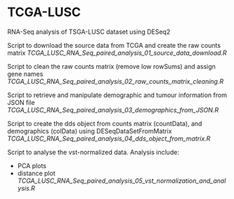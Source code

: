 # TCGA-LUSC
RNA-Seq analysis of TSGA-LUSC dataset using DESeq2

Script to download the source data from TCGA and create the raw counts matrix
*TCGA_LUSC_RNA_Seq_paired_analysis_01_source_data_download.R*

Script to clean the raw counts matrix (remove low rowSums) and assign gene names
*TCGA_LUSC_RNA_Seq_paired_analysis_02_raw_counts_matrix_cleaning.R*

Script to retrieve and manipulate demographic and tumour information from JSON file
*TCGA_LUSC_RNA_Seq_paired_analysis_03_demographics_from_JSON.R*

Script to create the dds object from counts matrix (countData), and demographics (colData) using DESeqDataSetFromMatrix
*TCGA_LUSC_RNA_Seq_paired_analysis_04_dds_object_from_matrix.R*

Script to analyse the vst-normalized data. Analysis include:
- PCA plots
- distance plot
*TCGA_LUSC_RNA_Seq_paired_analysis_05_vst_normalization_and_analysis.R*
